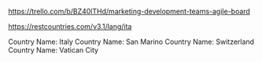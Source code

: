 https://trello.com/b/BZ40lTHd/marketing-development-teams-agile-board

https://restcountries.com/v3.1/lang/ita

Country Name: Italy
Country Name: San Marino
Country Name: Switzerland
Country Name: Vatican City